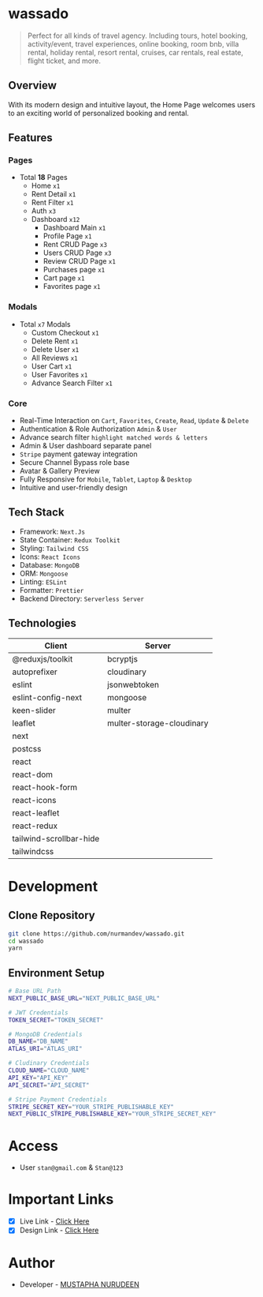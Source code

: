 
# wassado

> Perfect for all kinds of travel agency. Including tours, hotel booking, activity/event, travel experiences, online booking, room bnb, villa rental, holiday rental, resort rental, cruises, car rentals, real estate, flight ticket, and more.

## Overview

With its modern design and intuitive layout, the Home Page welcomes users to an exciting world of personalized booking and rental.


## Features

### Pages

- Total **18** Pages
  - Home `x1`
  - Rent Detail `x1`
  - Rent Filter `x1`
  - Auth `x3`
  - Dashboard `x12`
    - Dashboard Main `x1`
    - Profile Page `x1`
    - Rent CRUD Page `x3`
    - Users CRUD Page `x3`
    - Review CRUD Page `x1`
    - Purchases page `x1`
    - Cart page `x1`
    - Favorites page `x1`

### Modals

- Total `x7` Modals
  - Custom Checkout `x1`
  - Delete Rent `x1`
  - Delete User `x1`
  - All Reviews `x1`
  - User Cart `x1`
  - User Favorites `x1`
  - Advance Search Filter `x1`

### Core

- Real-Time Interaction on `Cart`, `Favorites`, `Create`, `Read`, `Update` & `Delete`
- Authentication & Role Authorization `Admin` & `User`
- Advance search filter `highlight matched words & letters`
- Admin & User dashboard separate panel
- `Stripe` payment gateway integration
- Secure Channel Bypass role base
- Avatar & Gallery Preview
- Fully Responsive for `Mobile`, `Tablet`, `Laptop` & `Desktop`
- Intuitive and user-friendly design

## Tech Stack

- Framework: `Next.Js`
- State Container: `Redux Toolkit`
- Styling: `Tailwind CSS`
- Icons: `React Icons`
- Database: `MongoDB`
- ORM: `Mongoose`
- Linting: `ESLint`
- Formatter: `Prettier`
- Backend Directory: `Serverless Server`

## Technologies

| Client                  | Server                    |
| ----------------------- | ------------------------- |
| @reduxjs/toolkit        | bcryptjs                  |
| autoprefixer            | cloudinary                |
| eslint                  | jsonwebtoken              |
| eslint-config-next      | mongoose                  |
| keen-slider             | multer                    |
| leaflet                 | multer-storage-cloudinary |
| next                    |
| postcss                 |
| react                   |
| react-dom               |
| react-hook-form         |
| react-icons             |
| react-leaflet           |
| react-redux             |
| tailwind-scrollbar-hide |
| tailwindcss             |

# Development

## Clone Repository

```bash
git clone https://github.com/nurmandev/wassado.git
cd wassado
yarn
```

## Environment Setup

```bash
# Base URL Path
NEXT_PUBLIC_BASE_URL="NEXT_PUBLIC_BASE_URL"

# JWT Credentials
TOKEN_SECRET="TOKEN_SECRET"

# MongoDB Credentials
DB_NAME="DB_NAME"
ATLAS_URI="ATLAS_URI"

# Cludinary Credentials
CLOUD_NAME="CLOUD_NAME"
API_KEY="API_KEY"
API_SECRET="API_SECRET"

# Stripe Payment Credentials
STRIPE_SECRET_KEY="YOUR_STRIPE_PUBLISHABLE_KEY"
NEXT_PUBLIC_STRIPE_PUBLISHABLE_KEY="YOUR_STRIPE_SECRET_KEY"
```

# Access

- User `stan@gmail.com` & `Stan@123`

# Important Links

- [x] Live Link - [Click Here](https://wassado.vercel.app)
- [x] Design Link - [Click Here](https://www.figma.com/file/U0BQwI1VapmtMMTXAFgabB/Travel?node-id=151%3A91&mode=dev)

# Author

- Developer - [MUSTAPHA NURUDEEN](https://www.linkedin.com/in/mustapha-nurudeen/)